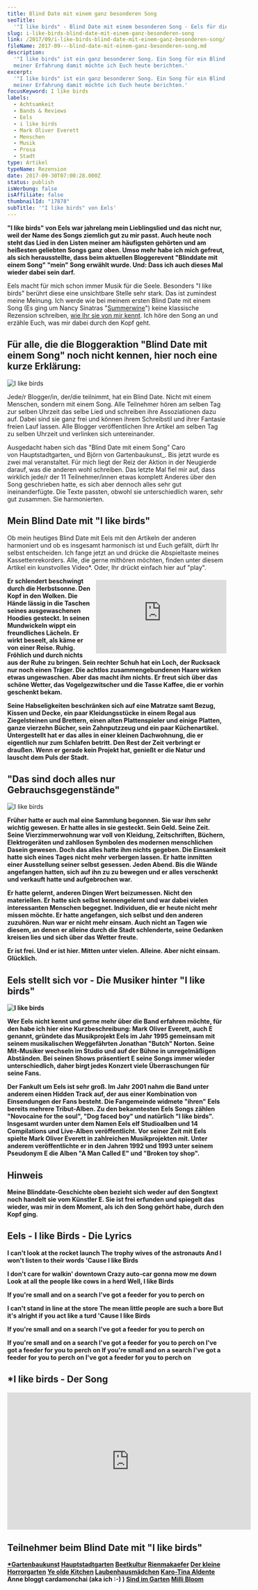```yaml
---
title: Blind Date mit einem ganz besonderen Song
seoTitle:
  '"I like birds" - Blind Date mit einem besonderen Song - Eels für die Seele'
slug: i-like-birds-blind-date-mit-einem-ganz-besonderen-song
link: /2017/09/i-like-birds-blind-date-mit-einem-ganz-besonderen-song/
fileName: 2017-09---blind-date-mit-einem-ganz-besonderen-song.md
description:
  '"I like birds" ist ein ganz besonderer Song. Ein Song für ein Blind Date. Von
  meiner Erfahrung damit möchte ich Euch heute berichten.'
excerpt:
  '"I like birds" ist ein ganz besonderer Song. Ein Song für ein Blind Date. Von
  meiner Erfahrung damit möchte ich Euch heute berichten.'
focusKeyword: I like birds
labels:
  - Achtsamkeit
  - Bands & Reviews
  - Eels
  - i like birds
  - Mark Oliver Everett
  - Menschen
  - Musik
  - Prosa
  - Stadt
type: Artikel
typeName: Rezension
date: 2017-09-30T07:00:28.000Z
status: publish
isWerbung: false
isAffiliate: false
thumbnailId: "17878"
subTitle: '"I like birds" von Eels'
---
```


<strong>"I like birds" von Eels war jahrelang mein Lieblingslied und das nicht
nur, weil der Name des Songs ziemlich gut zu mir passt. Auch heute noch steht
das Lied in den Listen meiner am häufigsten gehörten und am heißesten geliebten
Songs ganz oben. Umso mehr habe ich mich gefreut, als sich herausstellte, dass
beim aktuellen Bloggerevent "Blinddate mit einem Song" "mein" Song erwählt
wurde. Und: Dass ich auch dieses Mal wieder dabei sein darf.</strong>

Eels macht für mich schon immer Musik für die Seele. Besonders "I like birds"
berührt diese eine unsichtbare Stelle sehr stark. Das ist zumindest meine
Meinung. Ich werde wie bei meinem ersten Blind Date mit einem Song (Es ging um
Nancy Sinatras
"<a href="http://cardamonchai.com/2017/07/blind-date-summerwine/">Summerwine</a>")
keine klassische Rezension schreiben,
<a href="http://cardamonchai.com/2014/09/flucht-in-die-flucht/">wie Ihr sie von
mir kennt</a>. Ich höre den Song an und erzähle Euch, was mir dabei durch den
Kopf geht.

## Für alle, die die Bloggeraktion "Blind Date mit einem Song" noch nicht kennen, hier noch eine kurze Erklärung:

![I like birds](http://cardamonchai.com/wp-content/uploads/2017/09/11354436373_f3f2ca7133_z-300x200.jpg)

Jede/r Blogger/in, der/die teilnimmt, hat ein Blind Date. Nicht mit einem
Menschen, sondern mit einem Song. Alle Teilnehmer hören am selben Tag zur selben
Uhrzeit das selbe Lied und schreiben ihre Assoziationen dazu auf. Dabei sind sie
ganz frei und können ihrem Schreibstil und ihrer Fantasie freien Lauf lassen.
Alle Blogger veröffentlichen Ihre Artikel am selben Tag zu selben Uhrzeit und
verlinken sich untereinander.

Ausgedacht haben sich das "Blind Date mit einem Song" Caro
von Hauptstadtgarten<em>_ </em>und Björn von Gartenbaukunst_. Bis jetzt wurde es
zwei mal veranstaltet. Für mich liegt der Reiz der Aktion in der Neugierde
darauf, was die anderen wohl schreiben. Das letzte Mal fiel mir auf, dass
wirklich jede/r der 11 Teilnehmer/innen etwas komplett Anderes über den Song
geschrieben hatte, es sich aber dennoch alles sehr gut ineinanderfügte. Die
Texte passten, obwohl sie unterschiedlich waren, sehr gut zusammen. Sie
harmonierten.

## Mein Blind Date mit "I like birds"

Ob mein heutiges Blind Date mit Eels mit den Artikeln der anderen harmoniert und
ob es insgesamt harmonisch ist und Euch gefällt, dürft Ihr selbst entscheiden.
Ich fange jetzt an und drücke die Abspieltaste meines Kassettenrekorders. Alle,
die gerne mithören möchten, finden unter diesem Artikel ein kunstvolles Video\*.
Oder, Ihr drückt einfach hier auf "play".

<iframe style="float: right; margin: 6px 0 6px 6px;" src="https://www.youtube.com/embed/uh6Qla-OQ-M" width="300" height="169" frameborder="0" allowfullscreen="allowfullscreen"></iframe>

<strong>Er schlendert beschwingt durch die Herbstsonne. Den Kopf in den Wolken.
Die Hände lässig in die Taschen seines ausgewaschenen Hoodies gesteckt. In
seinen Mundwickeln wippt ein freundliches Lächeln. Er wirkt beseelt, als käme er
von einer Reise. Ruhig. Fröhlich und durch nichts aus der Ruhe zu bringen. Sein
rechter Schuh hat ein Loch, der Rucksack nur noch einen Träger. Die achtlos
zusammengebundenen Haare wirken etwas ungewaschen. Aber das macht ihm nichts. Er
freut sich über das schöne Wetter, das Vogelgezwitscher und die Tasse Kaffee,
die er vorhin geschenkt bekam. </strong>

<strong>Seine Habseligkeiten beschränken sich auf eine Matratze samt Bezug,
Kissen und Decke, ein paar Kleidungsstücke in einem Regal aus Ziegelsteinen und
Brettern, einen alten Plattenspieler und einige Platten, ganze vierzehn Bücher,
sein Zahnputzzeug und ein paar Küchenartikel. Untergestellt hat er das alles in
einer kleinen Dachwohnung, die er eigentlich nur zum Schlafen betritt. Den Rest
der Zeit verbringt er draußen. Wenn er gerade kein Projekt hat, genießt er die
Natur und lauscht dem Puls der Stadt.</strong>

## "Das sind doch alles nur Gebrauchsgegenstände"

![I like birds](http://cardamonchai.com/wp-content/uploads/2017/09/17160873227_6048e2ba21_z-300x200.jpg)

<strong>

<strong>Früher hatte er auch mal eine Sammlung begonnen. Sie war ihm sehr
wichtig gewesen. Er hatte alles in sie gesteckt. Sein Geld. Seine Zeit. Seine
Vierzimmerwohnung war voll von Kleidung, Zeitschriften, Büchern, Elektrogeräten
und zahllosen Symbolen des modernen menschlichen Dasein gewesen. Doch das alles
hatte ihm nichts gegeben. Die Einsamkeit hatte sich eines Tages nicht mehr
verbergen lassen. Er hatte inmitten einer Ausstellung seiner selbst gesessen.
Jeden Abend. Bis die Wände angefangen hatten, sich auf ihn zu zu bewegen und er
alles verschenkt und verkauft hatte und aufgebrochen war. </strong>

<strong>Er hatte gelernt, anderen Dingen Wert beizumessen. Nicht den
materiellen. Er hatte sich selbst kennengelernt und war dabei vielen
interessanten Menschen begegnet. Individuen, die er heute nicht mehr missen
möchte. Er hatte angefangen, sich selbst und den anderen zuzuhören. Nun war er
nicht mehr einsam. Auch nicht an Tagen wie diesem, an denen er alleine durch die
Stadt schlenderte, seine Gedanken kreisen lies und sich über das Wetter
freute.</strong>

<strong>Er ist frei. Und er ist hier. Mitten unter vielen. Alleine. Aber nicht
einsam. Glücklich.</strong>

## Eels stellt sich vor - Die Musiker hinter "I like birds"

![I like birds](http://cardamonchai.com/wp-content/uploads/2017/09/18121182520_4a4479afb9_z-300x200.jpg)

Wer Eels nicht kennt und gerne mehr über die Band erfahren möchte, für den habe
ich hier eine Kurzbeschreibung: Mark Oliver Everett, auch E genannt, gründete
das Musikprojekt Eels im Jahr 1995 gemeinsam mit seinem musikalischen
Weggefährten Jonathan "Butch" Norton. Seine Mit-Musiker wechseln im Studio und
auf der Bühne in unregelmäßigen Abständen. Bei seinen Shows präsentiert E seine
Songs immer wieder unterschiedlich, daher birgt jedes Konzert viele
Überraschungen für seine Fans.

Der Fankult um Eels ist sehr groß. Im Jahr 2001 nahm die Band unter anderem
einen Hidden Track auf, der aus einer Kombination von Einsendungen der Fans
besteht. Die Fangemeinde widmete "ihren" Eels bereits mehrere Tribut-Alben. Zu
den bekanntesten Eels Songs zählen "Novocaine for the soul", "Dog faced boy" und
natürlich "I like birds". Insgesamt wurden unter dem Namen Eels elf Studioalben
und 14 Compilations und Live-Alben veröffentlicht. Vor seiner Zeit mit Eels
spielte Mark Oliver Everett in zahlreichen Musikprojekten mit. Unter anderem
veröffentlichte er in den Jahren 1992 und 1993 unter seinem Pseudonym E die
Alben "A Man Called E" und "Broken toy shop".

## Hinweis

Meine Blinddate-Geschichte oben bezieht sich weder auf den Songtext noch handelt
sie vom Künstler E. Sie ist frei erfunden und spiegelt das wieder, was mir in
dem Moment, als ich den Song gehört habe, durch den Kopf ging.

## Eels - I like Birds - Die Lyrics

I can't look at the rocket launch The trophy wives of the astronauts And I won't
listen to their words 'Cause I like Birds

I don't care for walkin' downtown Crazy auto-car gonna mow me down Look at all
the people like cows in a herd Well, I like Birds

If you're small and on a search I've got a feeder for you to perch on

I can't stand in line at the store The mean little people are such a bore But
it's alright if you act like a turd 'Cause I like Birds

If you're small and on a search I've got a feeder for you to perch on

If you're small and on a search I've got a feeder for you to perch on I've got a
feeder for you to perch on If you're small and on a search I've got a feeder for
you to perch on I've got a feeder for you to perch on

## \*I like birds - Der Song

<iframe src="https://www.youtube.com/embed/z0DBlBOCnXU" width="560" height="315" frameborder="0" allowfullscreen="allowfullscreen"></iframe>

## Teilnehmer beim Blind Date mit "I like birds"

<a href="https://gartenbaukunst.wordpress.com/" target="_blank" rel="noopener">\*Gartenbaukunst</a>
<a href="https://www.hauptstadtgarten.de/" target="_blank" rel="noopener">Hauptstadtgarten</a>
<a href="https://www.beetkultur.de/" target="_blank" rel="noopener">Beetkultur</a>
<a href="https://rienmakaefer.com/" target="_blank" rel="noopener">Rienmakaefer</a>
<a href="http://der-kleine-horror-garten.de/" target="_blank" rel="noopener">Der
kleine Horrorgarten</a>
<a href="http://yeoldekitchen.com/" target="_blank" rel="noopener">Ye olde
Kitchen</a>
<a href="https://laubenhausmaedchen.wordpress.com/" target="_blank" rel="noopener">Laubenhausmädchen</a>
<a href="https://karotinasblog.wordpress.com/" target="_blank" rel="noopener">Karo-Tina
Aldente</a> Anne bloggt cardamonchai (aka ich :-) )
<a href="https://sindimgarten.wordpress.com/" target="_blank" rel="noopener">Sind
im Garten</a>
<a href="http://millibloom.com/" target="_blank" rel="noopener">Milli Bloom</a>

<span style="border-radius: 2px; text-indent: 20px; width: auto; padding: 0px 4px 0px 0px; text-align: center; font: bold 11px/20px 'Helvetica Neue',Helvetica,sans-serif; color: #ffffff; background: #bd081c no-repeat scroll 3px 50% / 14px 14px; position: absolute; opacity: 1; z-index: 8675309; display: none; cursor: pointer;">Merken</span>

